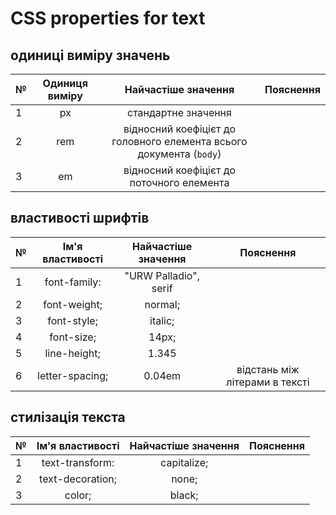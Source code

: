 # CSS properties for text
## одиниці виміру значень
| №  | Одиниця виміру | Найчастіше значення        |Пояснення        |
|:-- |:--------------:|:---------------:|:----------------------:|
| 1  | px             | стандартне значення  |
| 2  | rem            | відносний коефіцієт до головного елемента всього документа (```body```)| |
| 3  | em             | відносний коефіцієт до поточного елемента  | |
## властивості шрифтів
| №  | Ім'я властивості    | Найчастіше значення        |Пояснення       |
|:-- |:---------------:|:---------------:|:----------------------:|
| 1  | font-family:       | "URW Palladio", serif|
| 2  | font-weight;  | normal;| |
| 3  | font-style;  | italic;| |
| 4  | font-size;  | 14px; | |
| 5  | line-height;  | 1.345| |
| 6  | letter-spacing;  | 0.04em| відстань між літерами в тексті |
## стилізація текста
| №  | Ім'я властивості     | Найчастіше значення        |Пояснення        |
|:-- |:---------------:|:---------------:|:----------------------:|
| 1  | text-transform: | capitalize;  |
| 2  | text-decoration;  | none; | |
| 3  | color;  | black; | |
